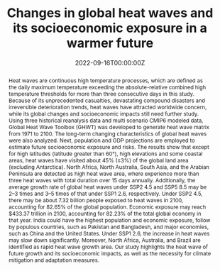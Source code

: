---
title: "Changes in global heat waves and its socioeconomic exposure in a warmer future"
authors:
- admin
- Yaping Yang
- Xiaona Chen
- Xiafang Yue
- Yangxiaoyue Liu
- Ying Xin
author_notes:
- "Equal contribution"
- "Equal contribution"
date: "2022-09-16T00:00:00Z"
doi: "https://doi.org/10.1016/j.crm.2022.100459"

# Schedule page publish date (NOT publication's date).
publishDate: "2022-09-20T00:00:00Z"

# Publication type.
# Accepts a single type but formatted as a YAML list (for Hugo requirements).
# Enter a publication type from the CSL standard.
publication_types: ["article-journal"]

# Publication name and optional abbreviated publication name.
publication: "*Climate Risk Management*"
publication_short: ""

abstract: 'Heat waves are continuous high temperature processes, which are defined as the daily maximum temperature exceeding the absolute-relative combined high temperature thresholds for more than three consecutive days in this study. Because of its unprecedented casualties, devastating compound disasters and irreversible deterioration trends, heat waves have attracted worldwide concern, while its global changes and socioeconomic impacts still need further study. Using three historical reanalysis data and multi scenario CMIP6 modeled data, Global Heat Wave Toolbox (GHWT) was developed to generate heat wave matrix from 1971 to 2100. The long-term changing characteristics of global heat waves were also analyzed. Next, population and GDP projections are employed to estimate future socioeconomic exposure and risks. The results show that except for high latitudes (latitude greater than 60°), high elevations and some coastal areas, heat waves have visited about 45% (±3%) of the global land area (excluding Antarctica). North Africa, North Australia, South Asia, and the Arabian Peninsula are detected as high heat wave area, where experience more than three heat waves with total duration over 15 days annually. Additionally, the average growth rate of global heat waves under SSP2 4.5 and SSP5 8.5 may be 2–3 times and 3–5 times of that under SSP1 2.6, respectively. Under SSP2 4.5, there may be about 7.32 billion people exposed to heat waves in 2100, accounting for 82.65% of the global population. Economic exposure may reach $433.37 trillion in 2100, accounting for 82.23% of the total global economy in that year. India could have the highest population and economic exposure, follow by populous countries, such as Pakistan and Bangladesh, and major economies, such as China and the United States. Under SSP1 2.6, the increase in heat waves may slow down significantly. Moreover, North Africa, Australia, and Brazil are identified as rapid heat wave growth area. Our study highlights the heat wave of future growth and its socioeconomic impacts, as well as the necessity for climate mitigation and adaptation measures.'

# Summary. An optional shortened abstract.
summary: 

tags:
- Heat Waves
- Climate Extremes
- Exposure
featured: true

# links:
# - name: ""
#   url: ""
url_pdf: 'uploads/journal-article-202201-heatwave.pdf'
url_code: ''
url_dataset: 'https://doi.org/10.6084/m9.figshare.17075660.v6'
url_poster: ''
url_project: ''
url_slides: ''
url_source: ''
url_video: ''

# Featured image
# To use, add an image named `featured.jpg/png` to your page's folder. 
image:
  caption: 'Average state of future heat waves under SSP1 2.6, SSP2 4.5, and SSP5 8.5'
  focal_point: ""
  preview_only: false

# Associated Projects (optional).
#   Associate this publication with one or more of your projects.
#   Simply enter your project's folder or file name without extension.
#   E.g. `internal-project` references `content/project/internal-project/index.md`.
#   Otherwise, set `projects: []`.
projects: []

# Slides (optional).
#   Associate this publication with Markdown slides.
#   Simply enter your slide deck's filename without extension.
#   E.g. `slides: "example"` references `content/slides/example/index.md`.
#   Otherwise, set `slides: ""`.
slides: example
---